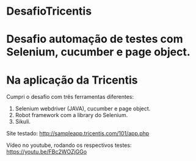 # DesafioTricentis
# Desafio automação de testes com Selenium, cucumber e page object.
# Na aplicação da Tricentis

Cumpri o desafio com três ferramentas diferentes:
1. Selenium webdriver (JAVA), cucumber e page object.
2. Robot framework com a library do Selenium.
3. Sikuli.

Site testado: http://sampleapp.tricentis.com/101/app.php

Vídeo no youtube, rodando os respectivos testes: https://youtu.be/FBc2WOZjGGo
